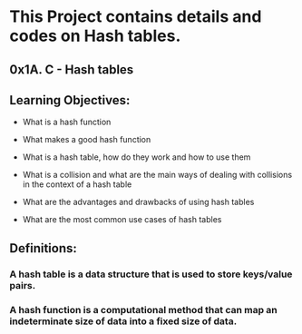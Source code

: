 # This Project contains details and codes on Hash tables.

## 0x1A. C - Hash tables

## Learning Objectives:

- What is a hash function

- What makes a good hash function

- What is a hash table, how do they work and how to use them

- What is a collision and what are the main ways of dealing with collisions in the context of a hash table

- What are the advantages and drawbacks of using hash tables

- What are the most common use cases of hash tables

## Definitions:

### A hash table is a data structure that is used to store keys/value pairs.

### A hash function is a computational method that can map an indeterminate size of data into a fixed size of data.
